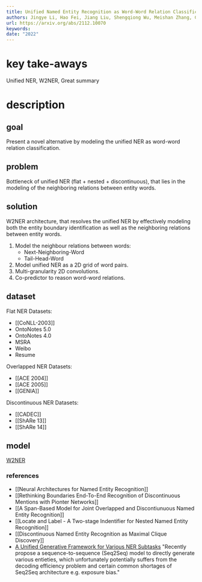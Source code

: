 ```yaml
---
title: Unified Named Entity Recognition as Word-Word Relation Classification
authors: Jingye Li, Hao Fei, Jiang Liu, Shengqiong Wu, Meishan Zhang, Chong Teng, Donghong Ji, Fei Li
url: https://arxiv.org/abs/2112.10070
keywords: 
date: "2022"
---
```


# key take-aways
Unified NER, W2NER, Great summary

# description 
## goal
Present a novel alternative by modeling the unified NER as word-word relation classification.

## problem
Bottleneck of unified NER (flat + nested + discontinuous), that lies in the modeling of the neighboring relations between entity words.
## solution
W2NER architecture, that resolves the unified NER by effectively modeling both the entity boundary identification as well as the neighboring relations between entity words.
1) Model the neighbour relations between words:
	- Next-Neighboring-Word
	- Tail-Head-Word
2) Model unified NER as a 2D grid of word pairs.
3) Multi-granularity 2D convolutions.
4) Co-predictor to reason word-word relations.
## dataset
Flat NER Datasets:
- [[CoNLL-2003]]
- OntoNotes 5.0
- OntoNotes 4.0
- MSRA
- Weibo
- Resume

Overlapped NER Datasets:
- [[ACE 2004]]
- [[ACE 2005]]
- [[GENIA]]

Discontinuous NER Datasets:
- [[CADEC]]
- [[ShARe 13]]
- [[ShARe 14]]
## model
[W2NER](https://github.com/ljynlp/W2NER)

### references
- [[Neural Architectures for Named Entity Recognition]]
- [[Rethinking Boundaries End-To-End Recognition of Discontinuous Mentions with Pionter Networks]]
- [[A Span-Based Model for Joint Overlapped and Discontiunuous Named Entity Recognition]]
- [[Locate and Label - A Two-stage Indentifier for Nested Named Entity Recognition]]
- [[Discontinuous Named Entity Recognition as Maximal Clique Discovery]]
- [A Unified Generative Framework for Various NER Subtasks](https://aclanthology.org/2021.acl-long.451.pdf) "Recently propose a sequence-to-sequence (Seq2Seq) model to directly generate various entieties, which unfortunately potentially suffers from the decoding efficiency problem and certain common shortages of Seq2Seq architecture e.g. exposure bias."

